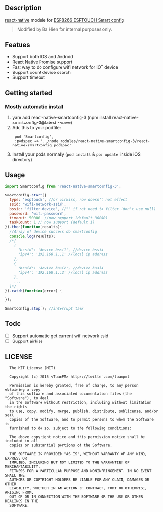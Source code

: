 

## Description

[react-native](https://github.com/facebook/react-native) module for [ESP8266 ESPTOUCH Smart config](https://github.com/EspressifApp)

> Modified by Ba Hien for internal purposes only.

## Featues
* Support both IOS and Android
* React Native Promise support
* Fast way to do configure wifi network for IOT device
* Support count device search
* Support timeout

## Getting started
### Mostly automatic install
1. yarn add react-native-smartconfig-3 (npm install react-native-smartconfig-3@latest --save)
2. Add this to your podfile: 
   ```
    pod 'Smartconfig',
    :podspec => '../node_modules/react-native-smartconfig-3/react-native-smartconfig.podspec'
   ```
3. Install your pods normally (`pod install` & `pod update `inside iOS directory)

## Usage

```javascript
import Smartconfig from 'react-native-smartconfig-3';

Smartconfig.start({
  type: 'esptouch', //or airkiss, now doesn't not effect
  ssid: 'wifi-network-ssid',
  bssid: 'filter-device', //"" if not need to filter (don't use null)
  password: 'wifi-password',
  timeout: 50000, //now support (default 30000)
  taskCount: 1 // now support (default 1)
}).then(function(results){
  //Array of device success do smartconfig
  console.log(results);
  /*[
    {
      'bssid': 'device-bssi1', //device bssid
      'ipv4': '192.168.1.11' //local ip address
    },
    {
      'bssid': 'device-bssi2', //device bssid
      'ipv4': '192.168.1.12' //local ip address
    },
    ...
  ]*/
}).catch(function(error) {

});

Smartconfig.stop(); //interrupt task
```

## Todo

* [ ] Support automatic get current wifi network ssid
* [ ] Support airkiss

## LICENSE

```
  The MIT License (MIT)

  Copyright (c) 2015 <TuanPM> https://twitter.com/tuanpmt

  Permission is hereby granted, free of charge, to any person obtaining a copy
  of this software and associated documentation files (the "Software"), to deal
  in the Software without restriction, including without limitation the rights
  to use, copy, modify, merge, publish, distribute, sublicense, and/or sell
  copies of the Software, and to permit persons to whom the Software is
  furnished to do so, subject to the following conditions:

  The above copyright notice and this permission notice shall be included in all
  copies or substantial portions of the Software.

  THE SOFTWARE IS PROVIDED "AS IS", WITHOUT WARRANTY OF ANY KIND, EXPRESS OR
  IMPLIED, INCLUDING BUT NOT LIMITED TO THE WARRANTIES OF MERCHANTABILITY,
  FITNESS FOR A PARTICULAR PURPOSE AND NONINFRINGEMENT. IN NO EVENT SHALL THE
  AUTHORS OR COPYRIGHT HOLDERS BE LIABLE FOR ANY CLAIM, DAMAGES OR OTHER
  LIABILITY, WHETHER IN AN ACTION OF CONTRACT, TORT OR OTHERWISE, ARISING FROM,
  OUT OF OR IN CONNECTION WITH THE SOFTWARE OR THE USE OR OTHER DEALINGS IN THE
  SOFTWARE.
```
